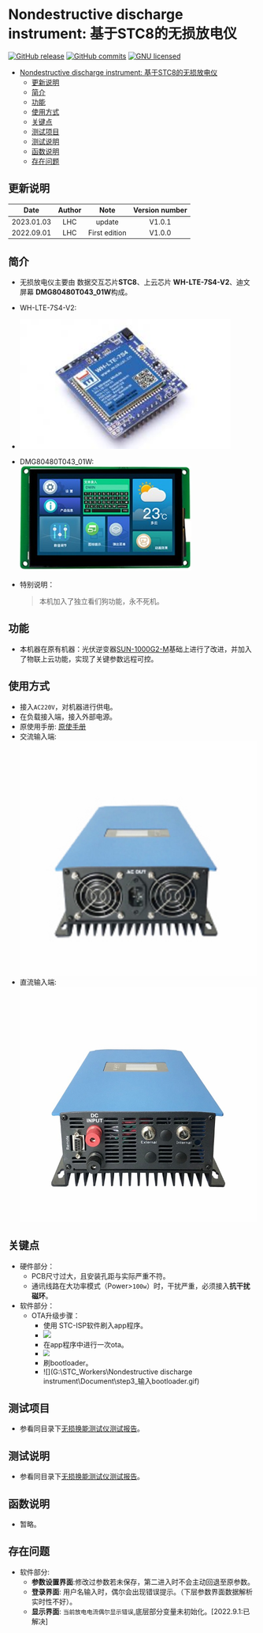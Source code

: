 # Nondestructive discharge instrument: 基于STC8的无损放电仪

[![GitHub release](https://img.shields.io/badge/release-V1.0.0-blue.svg)](https://github.com/LHC324/Nondestructive-discharge-instrument/releases/latest) [![GitHub commits](https://img.shields.io/badge/commits--since-1.0.0-blue.svg)](https://github.com/LHC324/Nondestructive-discharge-instrument/compare/1.0.0...master) [![GNU licensed](https://img.shields.io/badge/license-GNU3.0-blue.svg)](https://github.com/LHC324/Nondestructive-discharge-instrument/blob/master/LICENSE)

- [Nondestructive discharge instrument: 基于STC8的无损放电仪](#nondestructive-discharge-instrument-基于stc8的无损放电仪)
  - [更新说明](#更新说明)
  - [简介](#简介)
  - [功能](#功能)
  - [使用方式](#使用方式)
  - [关键点](#关键点)
  - [测试项目](#测试项目)
  - [测试说明](#测试说明)
  - [函数说明](#函数说明)
  - [存在问题](#存在问题)

## 更新说明

|    Date    | Author |     Note      | Version number |
| :--------: | :----: | :-----------: | :------------: |
| 2023.01.03 |  LHC   |    update     |     V1.0.1     |
| 2022.09.01 |  LHC   | First edition |     V1.0.0     |

## 简介

- 无损放电仪主要由 数据交互芯片**STC8**、上云芯片 **WH-LTE-7S4-V2**、迪文屏幕 **DMG80480T043_01W**构成。 
- WH-LTE-7S4-V2:
- <img src="Document/WH-LTE-7S4-V2.jpg" alt="WH-LTE-7S4-V2" style="zoom: 150%;" />
- DMG80480T043_01W:
  ![DMG80480T043_01W](Document/DMG80480T043_01W.jpg)
- 特别说明：
  
    > 本机加入了独立看们狗功能，永不死机。

## 功能

- 本机器在原有机器：光伏逆变器[SUN-1000G2-M](http://www.suntcn.com/productinfo/300344.html)基础上进行了改进，并加入了物联上云功能，实现了关键参数远程可控。

## 使用方式

- 接入``AC220V``，对机器进行供电。
- 在负载接入端，接入外部电源。
- 原使用手册:
  [原使手册](Document/second-generation-user-manual-of-sun-grid-tie-.pdf)
- 交流输入端:
  ![交流输入端](Document/交流输入端.jpg)
- 直流输入端:
  ![直流输入端](Document/底部端子.jpg)


## 关键点

- 硬件部分：
  - PCB尺寸过大，且安装孔距与实际严重不符。
  - 通讯线路在大功率模式（Power>``100w``）时，干扰严重，必须接入**抗干扰磁环**。
- 软件部分：
  - OTA升级步骤：
    - 使用 STC-ISP软件刷入app程序。
    - <img src="G:\STC_Workers\Nondestructive discharge instrument\Document\step1_刷入应用程序.gif"  />
    - 在app程序中进行一次ota。
    - <img src="G:\STC_Workers\Nondestructive discharge instrument\Document\step2_进行一次ota.gif" style="zoom:80%;" />
    - 刷bootloader。
    - ![](G:\STC_Workers\Nondestructive discharge instrument\Document\step3_输入bootloader.gif)




## 测试项目

- 参看同目录下[无损换能测试仪测试报告](Document/无损换能测试仪测试报告.docx)。

## 测试说明

- 参看同目录下[无损换能测试仪测试报告](Document/无损换能测试仪测试报告.docx)。

## 函数说明

- 暂略。


## 存在问题

- 软件部分:
  - **参数设置界面**:修改过参数若未保存，第二进入时不会主动回退至原参数。
  - **登录界面**: 用户名输入时，偶尔会出现错误提示。（下层参数界面数据解析实时性不好）。
  - **显示界面**: ``当前放电电流偶尔显示错误``,底层部分变量未初始化。[2022.9.1:已解决]
